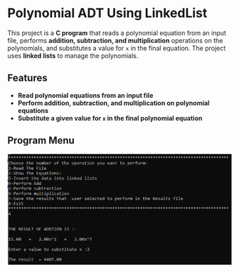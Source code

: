 # Polynomial ADT Using LinkedList


This project is a **C program** that reads a polynomial equation from an input file, performs **addition, subtraction, and multiplication** operations on the polynomials, and substitutes a value for `x` in the final equation. The project uses **linked lists** to manage the polynomials.

## Features

- **Read polynomial equations from an input file**
- **Perform addition, subtraction, and multiplication on polynomial equations**
- **Substitute a given value for `x` in the final polynomial equation**

## Program Menu

![Program Menu](Run_Menu.png)
